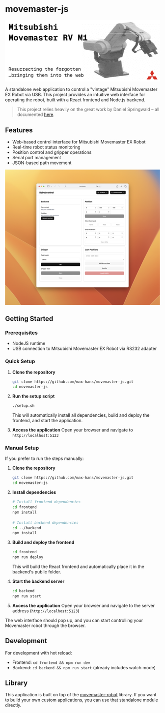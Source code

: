 # movemaster-js

![movemaster](./resources/cover.png)

A standalone web application to control a "vintage" Mitsubishi Movemaster EX Robot via USB. This project provides an intuitive web interface for operating the robot, built with a React frontend and Node.js backend.

> This project relies heavily on the great work by Daniel Springwald – all documented [here](https://github.com/Springwald/Movemaster-RV-M1-Library).

## Features

- Web-based control interface for Mitsubishi Movemaster EX Robot
- Real-time robot status monitoring
- Position control and gripper operations
- Serial port management
- JSON-based path movement

![screenshot](./resources/screenshot.png)

## Getting Started

### Prerequisites

- NodeJS runtime
- USB connection to Mitsubishi Movemaster EX Robot via RS232 adapter

### Quick Setup

1. **Clone the repository**
   ```bash
   git clone https://github.com/max-hans/movemaster-js.git
   cd movemaster-js
   ```

2. **Run the setup script**
   ```bash
   ./setup.sh
   ```
   This will automatically install all dependencies, build and deploy the frontend, and start the application.

3. **Access the application**
   Open your browser and navigate to `http://localhost:5123`

### Manual Setup

If you prefer to run the steps manually:

1. **Clone the repository**
   ```bash
   git clone https://github.com/max-hans/movemaster-js.git
   cd movemaster-js
   ```

2. **Install dependencies**
   ```bash
   # Install frontend dependencies
   cd frontend
   npm install
   
   # Install backend dependencies
   cd ../backend
   npm install
   ```

3. **Build and deploy the frontend**
   ```bash
   cd frontend
   npm run deploy
   ```
   This will build the React frontend and automatically place it in the backend's public folder.

4. **Start the backend server**
   ```bash
   cd backend
   npm run start
   ```

5. **Access the application**
   Open your browser and navigate to the server address (`http://localhost:5123`)

The web interface should pop up, and you can start controlling your Movemaster robot through the browser.

## Development

For development with hot reload:

- Frontend: `cd frontend && npm run dev`
- Backend: `cd backend && npm run start` (already includes watch mode)

## Library

This application is built on top of the [movemaster-robot](https://www.npmjs.com/package/movemaster-robot) library. If you want to build your own custom applications, you can use that standalone module directly.
